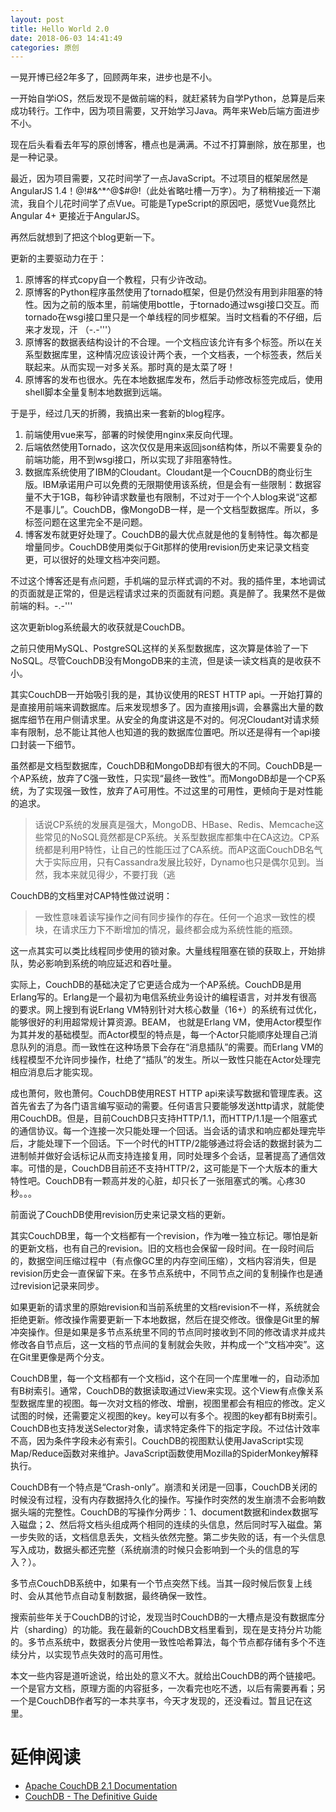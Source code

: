 ```yaml
---
layout: post
title: Hello World 2.0 
date: 2018-06-03 14:41:49
categories: 原创
---
```


一晃开博已经2年多了，回顾两年来，进步也是不小。

一开始自学iOS，然后发现不是做前端的料，就赶紧转为自学Python，总算是后来成功转行。工作中，因为项目需要，又开始学习Java。两年来Web后端方面进步不小。

现在后头看看去年写的原创博客，槽点也是满满。不过不打算删除，放在那里，也是一种记录。

最近，因为项目需要，又花时间学了一点JavaScript。不过项目的框架居然是AngularJS 1.4！@!#$%^$&^*^@$#@!（此处省略吐槽一万字）。为了稍稍接近一下潮流，我自个儿花时间学了点Vue。可能是TypeScript的原因吧，感觉Vue竟然比Angular 4+ 更接近于AngularJS。

再然后就想到了把这个blog更新一下。

更新的主要驱动力在于：

1. 原博客的样式copy自一个教程，只有少许改动。
2. 原博客的Python程序虽然使用了tornado框架，但是仍然没有用到非阻塞的特性。因为之前的版本里，前端使用bottle，于tornado通过wsgi接口交互。而tornado在wsgi接口里只是一个单线程的同步框架。当时文档看的不仔细，后来才发现，汗 （-.-'''）
3. 原博客的数据表结构设计的不合理。一个文档应该允许有多个标签。所以在关系型数据库里，这种情况应该设计两个表，一个文档表，一个标签表，然后关联起来。从而实现一对多关系。那时真的是太菜了呀！
4. 原博客的发布也很水。先在本地数据库发布，然后手动修改标签完成后，使用shell脚本全量复制本地数据到远端。

于是乎，经过几天的折腾，我搞出来一套新的blog程序。

1. 前端使用vue来写，部署的时候使用nginx来反向代理。
2. 后端依然使用Tornado，这次仅仅是用来返回json结构体，所以不需要复杂的前端功能，用不到wsgi接口，所以实现了非阻塞特性。
3. 数据库系统使用了IBM的Cloudant。Cloudant是一个CoucnDB的商业衍生版。IBM承诺用户可以免费的无限期使用该系统，但是会有一些限制：数据容量不大于1GB，每秒钟请求数量也有限制，不过对于一个个人blog来说“这都不是事儿”。CouchDB，像MongoDB一样，是一个文档型数据库。所以，多标签问题在这里完全不是问题。
4. 博客发布就更好处理了。CouchDB的最大优点就是他的复制特性。每次都是增量同步。CouchDB使用类似于Git那样的使用revision历史来记录文档变更，可以很好的处理文档冲突问题。

不过这个博客还是有点问题，手机端的显示样式调的不对。我的插件里，本地调试的页面就是正常的，但是远程请求过来的页面就有问题。真是醉了。我果然不是做前端的料。-.-'''

这次更新blog系统最大的收获就是CouchDB。

之前只使用MySQL、PostgreSQL这样的关系型数据库，这次算是体验了一下NoSQL。尽管CouchDB没有MongoDB来的主流，但是读一读文档真的是收获不小。

其实CouchDB一开始吸引我的是，其协议使用的REST HTTP api。一开始打算的是直接用前端来调数据库。后来发现想多了。因为直接用js调，会暴露出大量的数据库细节在用户侧请求里。从安全的角度讲这是不对的。何况Cloudant对请求频率有限制，总不能让其他人也知道的我的数据库位置吧。所以还是得有一个api接口封装一下细节。

虽然都是文档型数据库，CouchDB和MongoDB却有很大的不同。CouchDB是一个AP系统，放弃了C强一致性，只实现“最终一致性”。而MongoDB却是一个CP系统，为了实现强一致性，放弃了A可用性。不过这里的可用性，更倾向于是对性能的追求。

>话说CP系统的发展真是强大，MongoDB、HBase、Redis、Memcache这些常见的NoSQL竟然都是CP系统。关系型数据库都集中在CA这边。CP系统都是利用P特性，让自己的性能压过了CA系统。而AP这面CouchDB名气大于实际应用，只有Cassandra发展比较好，Dynamo也只是偶尔见到。当然，我本来就见得少，不要打我（逃

CouchDB的文档里对CAP特性做过说明：

> 一致性意味着读写操作之间有同步操作的存在。任何一个追求一致性的模块，在请求压力下不断增加的情况，最终都会成为系统性能的瓶颈。

这一点其实可以类比线程同步使用的锁对象。大量线程阻塞在锁的获取上，开始排队，势必影响到系统的响应延迟和吞吐量。

实际上，CouchDB的基础决定了它更适合成为一个AP系统。CouchDB是用Erlang写的。Erlang是一个最初为电信系统业务设计的编程语言，对并发有很高的要求。网上搜到有说Erlang VM特别针对大核心数量（16+）的系统有过优化，能够很好的利用超常规计算资源。BEAM， 也就是Erlang VM，使用Actor模型作为其并发的基础模型。而Actor模型的特点是，每一个Actor只能顺序处理自己消息队列的消息。而一致性在这种场景下会存在“消息插队”的需要。而Erlang VM的线程模型不允许同步操作，杜绝了“插队”的发生。所以一致性只能在Actor处理完相应消息后才能实现。

成也萧何，败也萧何。CouchDB使用REST HTTP api来读写数据和管理库表。这首先省去了为各门语言编写驱动的需要。任何语言只要能够发送http请求，就能使用CouchDB。但是，目前CouchDB只支持HTTP/1.1，而HTTP/1.1是一个阻塞式的通信协议。每一个连接一次只能处理一个回话。当会话的请求和响应都处理完毕后，才能处理下一个回话。下一个时代的HTTP/2能够通过将会话的数据封装为二进制帧并做好会话标记从而支持连接复用，同时处理多个会话，显著提高了通信效率。可惜的是，CouchDB目前还不支持HTTP/2，这可能是下一个大版本的重大特性吧。CouchDB有一颗高并发的心脏，却只长了一张阻塞式的嘴。心疼30秒。。。

前面说了CouchDB使用revision历史来记录文档的更新。

其实CouchDB里，每一个文档都有一个revision，作为唯一独立标记。哪怕是新的更新文档，也有自己的revision。旧的文档也会保留一段时间。在一段时间后的，数据空间压缩过程中（有点像GC里的内存空间压缩），文档内容消失，但是revision历史会一直保留下来。在多节点系统中，不同节点之间的复制操作也是通过revision记录来同步。

如果更新的请求里的原始revision和当前系统里的文档revision不一样，系统就会拒绝更新。修改操作需要更新一下本地数据，然后在提交修改。很像是Git里的解冲突操作。但是如果是多节点系统里不同的节点同时接收到不同的修改请求并成共修改各自节点后，这一文档的节点间的复制就会失败，并构成一个“文档冲突”。这在Git里更像是两个分支。

CouchDB里，每一个文档都有一个文档id，这个在同一个库里唯一的，自动添加有B树索引。通常，CouchDB的数据读取通过View来实现。这个View有点像关系型数据库里的视图。每一次对文档的修改、增删，视图里都会有相应的修改。定义试图的时候，还需要定义视图的key。key可以有多个。视图的key都有B树索引。CouchDB也支持发送Selector对象，请求特定条件下的指定字段。不过估计效率不高，因为条件字段未必有索引。CouchDB的视图默认使用JavaScript实现Map/Reduce函数对来维护。JavaScript函数使用Mozilla的SpiderMonkey解释执行。

CouchDB有一个特点是“Crash-only”。崩溃和关闭是一回事，CouchDB关闭的时候没有过程，没有内存数据持久化的操作。写操作时突然的发生崩溃不会影响数据头端的完整性。CouchDB的写操作分两步：1、document数据和index数据写入磁盘；2、然后将文档头组成两个相同的连续的头信息，然后同时写入磁盘。第一步失败的话，文档信息丢失，文档头依然完整。第二步失败的话，有一个头信息写入成功，数据头都还完整（系统崩溃的时候只会影响到一个头的信息的写入？）。

多节点CouchDB系统中，如果有一个节点突然下线。当其一段时候后恢复上线时、会从其他节点自动复制数据，最终确保一致性。

搜索前些年关于CouchDB的讨论，发现当时CouchDB的一大槽点是没有数据库分片（sharding）的功能。我在最新的CouchDB文档里看到，现在是支持分片功能的。多节点系统中，数据表分片使用一致性哈希算法，每个节点都存储有多个不连续分片，以实现节点失效时的高可用性。

本文一些内容是道听途说，给出处的意义不大。就给出CouchDB的两个链接吧。一个是官方文档，原理方面的内容挺多，一次看完也吃不透，以后有需要再看；另一个是CouchDB作者写的一本共享书，今天才发现的，还没看过。暂且记在这里。

# 延伸阅读

* [Apache CouchDB 2.1 Documentation](http://docs.couchdb.org/en/2.1.1/index.html)
* [CouchDB - The Definitive Guide](http://guide.couchdb.org/index.html)
